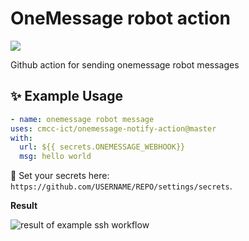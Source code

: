 # OneMessage robot action

![](https://github.com/cmcc-ict/onemessage-notify-action/workflows/onemessage/badge.svg)

Github action for sending onemessage robot messages

## ✨ Example Usage

```yml
- name: onemessage robot message
uses: cmcc-ict/onemessage-notify-action@master
with:
  url: ${{ secrets.ONEMESSAGE_WEBHOOK}}
  msg: hello world
```
🔐 Set your secrets here: `https://github.com/USERNAME/REPO/settings/secrets`.

**Result**

![result of example ssh workflow](result.png)

 

 